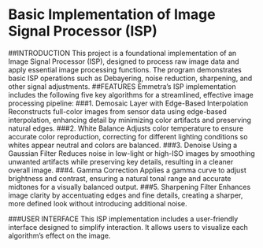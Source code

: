 # Basic Implementation of Image Signal Processor (ISP)
##INTRODUCTION
This project is a foundational implementation of an Image Signal Processor (ISP), designed to process raw image data and apply essential image processing functions. 
The program demonstrates basic ISP operations such as Debayering, noise reduction, sharpening, and other signal adjustments.
##FEATURES
Emmetra’s ISP implementation includes the following five key algorithms for a streamlined, effective image processing pipeline:
  ###1. Demosaic Layer with Edge-Based Interpolation
      Reconstructs full-color images from sensor data using edge-based interpolation, enhancing detail by minimizing color artifacts and preserving natural edges.
  ###2. White Balance
      Adjusts color temperature to ensure accurate color reproduction, correcting for different lighting conditions so whites appear neutral and colors are balanced.
  ###3. Denoise Using a Gaussian Filter
      Reduces noise in low-light or high-ISO images by smoothing unwanted artifacts while preserving key details, resulting in a cleaner overall image.
  ###4. Gamma Correction
      Applies a gamma curve to adjust brightness and contrast, ensuring a natural tonal range and accurate midtones for a visually balanced output.
  ###5. Sharpening Filter
      Enhances image clarity by accentuating edges and fine details, creating a sharper, more defined look without introducing additional noise.

###USER INTERFACE
This ISP implementation includes a user-friendly interface designed to simplify interaction. It allows users to visualize each algorithm’s effect on the image.

